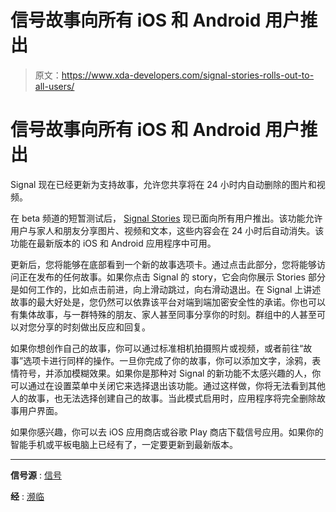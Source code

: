 # 信号故事向所有 iOS 和 Android 用户推出

> 原文：<https://www.xda-developers.com/signal-stories-rolls-out-to-all-users/>

# 信号故事向所有 iOS 和 Android 用户推出

Signal 现在已经更新为支持故事，允许您共享将在 24 小时内自动删除的图片和视频。

在 beta 频道的短暂测试后， [Signal Stories](https://www.xda-developers.com/signal-stories-beta-rollout/) 现已面向所有用户推出。该功能允许用户与家人和朋友分享图片、视频和文本，这些内容会在 24 小时后自动消失。该功能在最新版本的 iOS 和 Android 应用程序中可用。

更新后，您将能够在底部看到一个新的故事选项卡。通过点击此部分，您将能够访问正在发布的任何故事。如果你点击 Signal 的 story，它会向你展示 Stories 部分是如何工作的，比如点击前进，向上滑动跳过，向右滑动退出。在 Signal 上讲述故事的最大好处是，您仍然可以依靠该平台对端到端加密安全性的承诺。你也可以有集体故事，与一群特殊的朋友、家人甚至同事分享你的时刻。群组中的人甚至可以对您分享的时刻做出反应和回复。

如果你想创作自己的故事，你可以通过标准相机拍摄照片或视频，或者前往“故事”选项卡进行同样的操作。一旦你完成了你的故事，你可以添加文字，涂鸦，表情符号，并添加模糊效果。如果你是那种对 Signal 的新功能不太感兴趣的人，你可以通过在设置菜单中关闭它来选择退出该功能。通过这样做，你将无法看到其他人的故事，也无法选择创建自己的故事。当此模式启用时，应用程序将完全删除故事用户界面。

如果你感兴趣，你可以去 iOS 应用商店或谷歌 Play 商店下载信号应用。如果你的智能手机或平板电脑上已经有了，一定要更新到最新版本。

* * *

**信号源** : [信号](https://signal.org/blog/introducing-stories/)

**经** : [濒临](https://www.theverge.com/2022/11/7/23444791/signal-stories-ios-android-now-available)